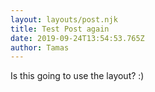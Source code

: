 ```yaml
---
layout: layouts/post.njk
title: Test Post again
date: 2019-09-24T13:54:53.765Z
author: Tamas
---
```

Is this going to use the layout? :)
